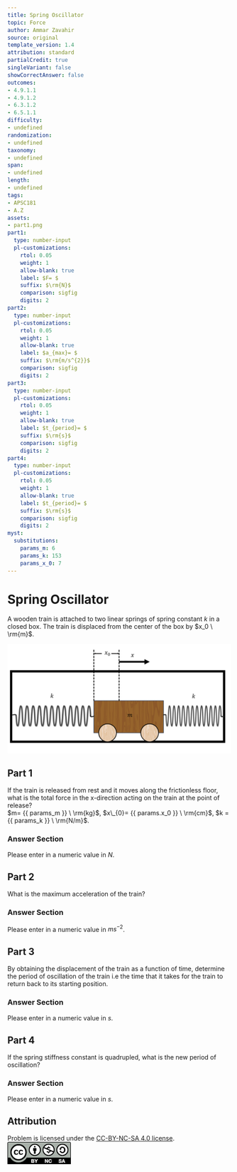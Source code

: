 ```yaml
---
title: Spring Oscillator
topic: Force
author: Ammar Zavahir
source: original
template_version: 1.4
attribution: standard
partialCredit: true
singleVariant: false
showCorrectAnswer: false
outcomes:
- 4.9.1.1
- 4.9.1.2
- 6.3.1.2
- 6.5.1.1
difficulty:
- undefined
randomization:
- undefined
taxonomy:
- undefined
span:
- undefined
length:
- undefined
tags:
- APSC181
- A.Z
assets:
- part1.png
part1:
  type: number-input
  pl-customizations:
    rtol: 0.05
    weight: 1
    allow-blank: true
    label: $F= $
    suffix: $\rm{N}$
    comparison: sigfig
    digits: 2
part2:
  type: number-input
  pl-customizations:
    rtol: 0.05
    weight: 1
    allow-blank: true
    label: $a_{max}= $
    suffix: $\rm{m/s^{2}}$
    comparison: sigfig
    digits: 2
part3:
  type: number-input
  pl-customizations:
    rtol: 0.05
    weight: 1
    allow-blank: true
    label: $t_{period}= $
    suffix: $\rm{s}$
    comparison: sigfig
    digits: 2
part4:
  type: number-input
  pl-customizations:
    rtol: 0.05
    weight: 1
    allow-blank: true
    label: $t_{period}= $
    suffix: $\rm{s}$
    comparison: sigfig
    digits: 2
myst:
  substitutions:
    params_m: 6
    params_k: 153
    params_x_0: 7
---
```

# Spring Oscillator
A wooden train is attached to two linear springs of spring constant $k$ in a closed box. The train is displaced from the center of the box by $x_0 \ \rm{m}$.

<img src="part1.png" width=800>

## Part 1

If the train is released from rest and it moves along the frictionless floor, what is the total force in the x-direction acting on the train at the point of release?<br>
$m= {{ params_m }} \ \rm{kg}$, $x\_{0}= {{ params.x_0 }} \ \rm{cm}$, $k = {{ params_k }} \ \rm{N/m}$.

### Answer Section

Please enter in a numeric value in $N$.

## Part 2

What is the maximum acceleration of the train?

### Answer Section

Please enter in a numeric value in $ms^{-2}$.

## Part 3

By obtaining the displacement of the train as a function of time, determine the period of oscillation of the train i.e the time that it takes for the train to return back to its starting position.

### Answer Section

Please enter in a numeric value in $s$.

## Part 4

If the spring stiffness constant is quadrupled, what is the new period of oscillation?

### Answer Section

Please enter in a numeric value in $s$.

## Attribution

Problem is licensed under the [CC-BY-NC-SA 4.0 license](https://creativecommons.org/licenses/by-nc-sa/4.0/).<br> ![The Creative Commons 4.0 license requiring attribution-BY, non-commercial-NC, and share-alike-SA license.](https://raw.githubusercontent.com/firasm/bits/master/by-nc-sa.png)